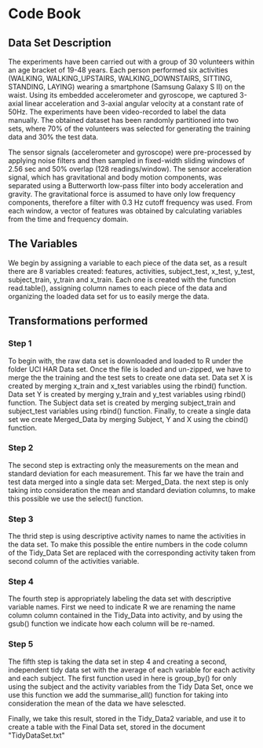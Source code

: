 # Code Book

## Data Set Description 
The experiments have been carried out with a group of 30 volunteers within an age bracket of 19-48 years. Each person performed six activities (WALKING, WALKING_UPSTAIRS, WALKING_DOWNSTAIRS, SITTING, STANDING, LAYING) wearing a smartphone (Samsung Galaxy S II) on the waist. Using its embedded accelerometer and gyroscope, we captured 3-axial linear acceleration and 3-axial angular velocity at a constant rate of 50Hz. The experiments have been video-recorded to label the data manually. The obtained dataset has been randomly partitioned into two sets, where 70% of the volunteers was selected for generating the training data and 30% the test data.

The sensor signals (accelerometer and gyroscope) were pre-processed by applying noise filters and then sampled in fixed-width sliding windows of 2.56 sec and 50% overlap (128 readings/window). The sensor acceleration signal, which has gravitational and body motion components, was separated using a Butterworth low-pass filter into body acceleration and gravity. The gravitational force is assumed to have only low frequency components, therefore a filter with 0.3 Hz cutoff frequency was used. From each window, a vector of features was obtained by calculating variables from the time and frequency domain.

## The Variables
We begin by assigning a variable to each piece of the data set, as a result there are 8 
variables created: features, activities, subject_test, x_test, y_test, subject_train, y_train
and x_train. Each one is created with the function read.table(), assigning column names 
to each piece of the data and organizing the loaded data set for us to easily merge the data.  


## Transformations performed 
### Step 1
To begin with, the raw data set is downloaded and loaded to R under the folder UCI HAR Data set. 
Once the file is loaded and un-zipped, we have to merge the the training and the test sets to create one data set. 
Data set X is created by merging x_train and x_test variables using the rbind() function. Data set Y is created by merging y_train and y_test variables using rbind() function.
The Subject data set is created by merging subject_train and subject_test variables using rbind() function. 
Finally, to create a single data set we create Merged_Data by merging Subject, Y and X using the cbind() function. 

### Step 2
The second step is extracting only the measurements on the mean and standard 
deviation for each measurement. This far we have the train and test data merged
into a single data set: Merged_Data. the next step is only taking into consideration the 
mean and standard deviation columns, to make this possible we use the select() function. 

### Step 3
The thrid step is using descriptive activity names to name the activities in 
the data set. To make this possible the entire numbers in the code column 
of the Tidy_Data Set are replaced with the corresponding activity taken 
from second column of the activities variable. 

### Step 4
The fourth step is appropriately labeling the data set with descriptive 
variable names. First we need to indicate R we are renaming
the name column column contained in the Tidy_Data into activity, 
and by using the gsub() function we indicate how each column will be re-named. 

### Step 5 
The fifth step is taking the data set in step 4 and creating a second, independent tidy 
data set with the average of each variable for each activity and each subject. The first 
function used in here is group_by() for only using the subject and the activity 
variables from the Tidy Data Set, once we use this function we add the 
summarise_all() function for taking into consideration the mean of the data
we have selescted. 

Finally, we take this result, stored in the Tidy_Data2 variable, and use it to create a table 
with the Final Data set, stored in the document "TidyDataSet.txt"
